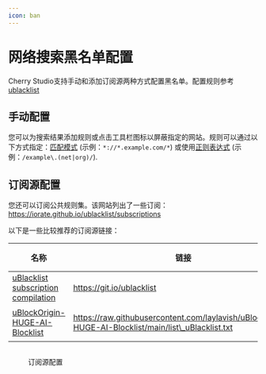 ```yaml
---
icon: ban
---
```


# 网络搜索黑名单配置

Cherry Studio支持手动和添加订阅源两种方式配置黑名单。配置规则参考[ublacklist](https://github.com/iorate/ublacklist)

## 手动配置

您可以为搜索结果添加规则或点击工具栏图标以屏蔽指定的网站。规则可以通过以下方式指定：[匹配模式](https://developer.mozilla.org/zh-CN/docs/mozilla/add-ons/webextensions/match_patterns) (示例：`*://*.example.com/*`) 或使用[正则表达式](https://developer.mozilla.org/zh-CN/docs/web/javascript/guide/regular_expressions) (示例：`/example\.(net|org)/`).

## 订阅源配置

您还可以订阅公共规则集。该网站列出了一些订阅：\
https://iorate.github.io/ublacklist/subscriptions

以下是一些比较推荐的订阅源链接：

| 名称                                                                                                    | 链接                                                                                                   | 类型   |
| ----------------------------------------------------------------------------------------------------- | ---------------------------------------------------------------------------------------------------- | ---- |
| [uBlacklist subscription compilation](https://github.com/eallion/uBlacklist-subscription-compilation) | https://git.io/ublacklist                                                                            | 中文   |
| [uBlockOrigin-HUGE-AI-Blocklist](https://github.com/laylavish/uBlockOrigin-HUGE-AI-Blocklist)         | https://raw.githubusercontent.com/laylavish/uBlockOrigin-HUGE-AI-Blocklist/main/list\_uBlacklist.txt | AI生成 |

<figure><img src="../.gitbook/assets/blacklist1.jpg" alt=""><figcaption><p>订阅源配置</p></figcaption></figure>
